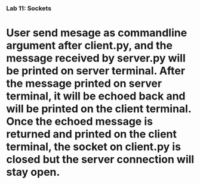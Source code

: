 ### Lab 11: Sockets
# User send mesage as commandline argument after client.py, and the message received by server.py will be printed on server terminal. After the message printed on server terminal, it will be echoed back and will be printed on the client terminal. Once the echoed message is returned and printed on the client terminal, the socket on client.py is closed but the server connection will stay open.